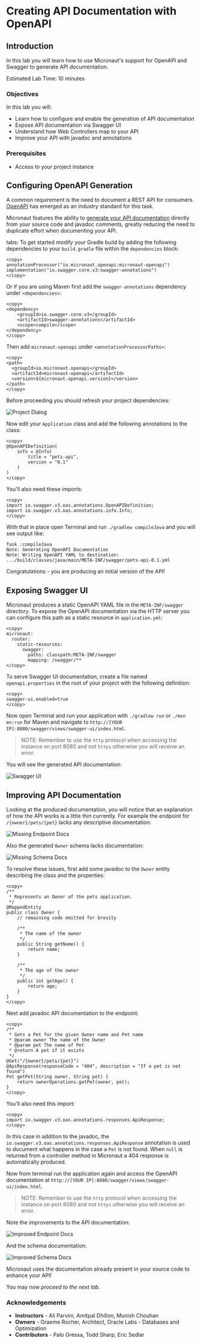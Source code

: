 # Creating API Documentation with OpenAPI

## Introduction
In this lab you will learn how to use Micronaut's support for OpenAPI and Swagger to generate API documentation.

Estimated Lab Time: 10 minutes

### Objectives

In this lab you will:
* Learn how to configure and enable the generation of API documentation
* Expose API documentation via Swagger UI
* Understand how Web Controllers map to your API
* Improve your API with javadoc and annotations

### Prerequisites
- Access to your project instance

## Configuring OpenAPI Generation

A common requirement is the need to document a REST API for consumers. [OpenAPI](https://swagger.io/specification/) has emerged as an industry standard for this task.

Micronaut features the ability to [generate your API documentation](https://micronaut-projects.github.io/micronaut-openapi/latest/guide/index.html) directly from your source code and javadoc comments, greatly reducing the need to duplicate effort when documenting your API.

tabs: 
To get started modify your Gradle build by adding the following dependencies to your `build.gradle` file within the `dependencies` block:

    <copy>
    annotationProcessor("io.micronaut.openapi:micronaut-openapi")
    implementation("io.swagger.core.v3:swagger-annotations")
    </copy>

Or if you are using Maven first add the `swagger-annotations` dependency under `<dependencies>`:

    <copy>
    <dependency>
        <groupId>io.swagger.core.v3</groupId>
        <artifactId>swagger-annotations</artifactId>
        <scope>compile</scope>
    </dependency>
    </copy>

Then add `micronaut-openapi` under `<annotationProcessorPaths>`:

    <copy>
    <path>
      <groupId>io.micronaut.openapi</groupId>
      <artifactId>micronaut-openapi</artifactId>
      <version>${micronaut.openapi.version}</version>
    </path>
    </copy>

Before proceeding you should refresh your project dependencies:

![Project Dialog](../images/dependency-refresh.png)

Now edit your `Application` class and add the following annotations to the class:

    <copy>
    @OpenAPIDefinition(
        info = @Info(
            title = "pets-api",
            version = "0.1"
        )
    )
    </copy>

You'll also need these imports:

    <copy>
    import io.swagger.v3.oas.annotations.OpenAPIDefinition;
    import io.swagger.v3.oas.annotations.info.Info;
    </copy>

With that in place open Terminal and run `./gradlew compileJava` and you will see output like:

    Task :compileJava
    Note: Generating OpenAPI Documentation
    Note: Writing OpenAPI YAML to destination: .../build/classes/java/main/META-INF/swagger/pets-api-0.1.yml

Congratulations - you are producing an initial version of the API!

## Exposing Swagger UI

Micronaut produces a static OpenAPI YAML file in the `META-INF/swagger` directory. To expose the OpenAPI documentation via the HTTP server you can configure this path as a static resource in `application.yml`:

    <copy>
    micronaut:
      router:
        static-resources:
          swagger:
            paths: classpath:META-INF/swagger
            mapping: /swagger/**
    </copy>

To serve Swagger UI documentation, create a file named `openapi.properties` in the root of your project with the following definition:

    <copy>
    swagger-ui.enabled=true
    </copy>

Now open Terminal and run your application with `./gradlew run` or `./mvn mn:run` for Maven and navigate to `http://[YOUR IP]:8080/swagger/views/swagger-ui/index.html`.

> NOTE: Remember to use the `http` protocol when accessing the instance on port 8080 and not `https` otherwise you will receive an error.

You will see the generated API documentation:

![Swagger UI](images/swagger-ui.png)

## Improving API Documentation

Looking at the produced documentation, you will notice that an explanation of how the API works is a little thin currently. For example the endpoint for `/{owner}/pets/{pet}` lacks any descriptive documentation:

![Missing Endpoint Docs](images/owner-api-before.png)

Also the generated `Owner` schema lacks documentation:

![Missing Schema Docs](images/owner-schema-before.png)

To resolve these issues, first add some javadoc to the `Owner` entity describing the class and the properties:

    <copy>
    /**
     * Represents an Owner of the pets application.
     */
    @MappedEntity
    public class Owner {
        // remaining code omitted for brevity

        /**
         * The name of the owner
         */
        public String getName() {
            return name;
        }

        /**
         * The age of the owner
         */
        public int getAge() {
            return age;
        }
    }
    </copy>

Next add javadoc API documentation to the endpoint:

    <copy>
    /**
     * Gets a Pet for the given Owner name and Pet name
     * @param owner The name of the Owner
     * @param pet The name of Pet
     * @return A pet if it exists
     */
    @Get("/{owner}/pets/{pet}")
    @ApiResponse(responseCode = "404", description = "If a pet is not found")
    Pet getPet(String owner, String pet) {
        return ownerOperations.getPet(owner, pet);
    }
    </copy>

You'll also need this import:

    <copy>
    import io.swagger.v3.oas.annotations.responses.ApiResponse;
    </copy>

In this case in addition to the javadoc, the `io.swagger.v3.oas.annotations.responses.ApiResponse` annotation is used to document what happens in the case a `Pet` is not found. When `null` is returned from a controller method in Micronaut a 404 response is automatically produced.

Now from terminal run the application again and access the OpenAPI documentation at `http://[YOUR IP]:8080/swagger/views/swagger-ui/index.html`.

> NOTE: Remember to use the `http` protocol when accessing the instance on port 8080 and not `https` otherwise you will receive an error.

Note the improvements to the API documentation:

![Improved Endpoint Docs](images/owner-api-after.png)

And the schema documentation:

![Improved Schema Docs](images/owner-schema-after.png)

Micronaut uses the documentation already present in your source code to enhance your API!

You may now *proceed to the next lab*.

### Acknowledgements
- **Instructors** - Ali Parvini, Amitpal Dhillon, Munish Chouhan
- **Owners** - Graeme Rocher, Architect, Oracle Labs - Databases and Optimization
- **Contributors** - Palo Gressa, Todd Sharp, Eric Sedlar
